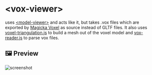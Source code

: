 # \<vox-viewer\>

uses [\<model-viewer\>](https://github.com/GoogleWebComponents/model-viewer) and acts like it, but takes .vox files 
which are exported by [Magicka Voxel](https://ephtracy.github.io/) as source instead of GLTF files. It also uses 
[voxel-triangulation.js](https://github.com/FlorianFe/voxel-triangulation.js) to build a mesh out of the voxel model and [vox-reader.js](https://github.com/FlorianFe/vox-reader.js) to parse vox files.

## 🖼 Preview

![screenshot](https://raw.githubusercontent.com/FlorianFe/vox-viewer/master/img/screenshot.png)


